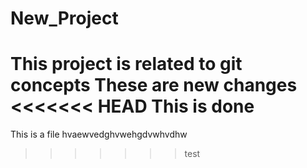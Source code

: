 # New_Project
This project is related to git concepts
These are new changes
<<<<<<< HEAD
This is done
=======

This is a file
hvaewvedghvwehgdvwhvdhw
>>>>>>> test
